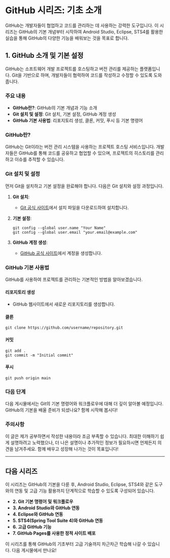 <h1 id="github-시리즈-기초-소개">GitHub 시리즈: 기초 소개</h1>
<p>GitHub는 개발자들이 협업하고 코드를 관리하는 데 사용하는 강력한 도구입니다. 이 시리즈는 GitHub의 기본 개념부터 시작하여 Android Studio, Eclipse, STS4를 활용한 실습을 통해 GitHub의 다양한 기능을 배워보는 것을 목표로 합니다.</p>
<h2 id="1-github-소개-및-기본-설정">1. GitHub 소개 및 기본 설정</h2>
<p>GitHub는 소프트웨어 개발 프로젝트를 호스팅하고 버전 관리를 제공하는 플랫폼입니다. Git을 기반으로 하며, 개발자들이 협력하여 코드를 작성하고 수정할 수 있도록 도와줍니다.</p>
<h3 id="주요-내용">주요 내용</h3>
<ul>
<li><strong>GitHub란?</strong>: GitHub의 기본 개념과 기능 소개</li>
<li><strong>Git 설치 및 설정</strong>: Git 설치, 기본 설정, GitHub 계정 생성</li>
<li><strong>GitHub 기본 사용법</strong>: 리포지토리 생성, 클론, 커밋, 푸시 등 기본 명령어</li>
</ul>
<h3 id="github란">GitHub란?</h3>
<p>GitHub는 Git이라는 버전 관리 시스템을 사용하는 프로젝트 호스팅 서비스입니다. 개발자들은 GitHub를 통해 코드를 공유하고 협업할 수 있으며, 프로젝트의 히스토리를 관리하고 이슈를 추적할 수 있습니다.</p>
<h3 id="git-설치-및-설정">Git 설치 및 설정</h3>
<p>먼저 Git을 설치하고 기본 설정을 완료해야 합니다. 다음은 Git 설치와 설정 과정입니다.</p>
<ol>
<li><p><strong>Git 설치</strong>:</p>
<ul>
<li><a href="https://git-scm.com/">Git 공식 사이트</a>에서 설치 파일을 다운로드하여 설치합니다.</li>
</ul>
</li>
<li><p><strong>기본 설정</strong>:</p>
<pre><code class="language-sh">git config --global user.name &quot;Your Name&quot;
git config --global user.email &quot;your.email@example.com&quot;</code></pre>
</li>
<li><p><strong>GitHub 계정 생성</strong>:</p>
<ul>
<li><a href="https://github.com/">GitHub 공식 사이트</a>에서 계정을 생성합니다.</li>
</ul>
</li>
</ol>
<h3 id="github-기본-사용법">GitHub 기본 사용법</h3>
<p>GitHub를 사용하여 프로젝트를 관리하는 기본적인 방법을 알아보겠습니다.</p>
<h4 id="리포지토리-생성">리포지토리 생성</h4>
<ul>
<li>GitHub 웹사이트에서 새로운 리포지토리를 생성합니다.</li>
</ul>
<h4 id="클론">클론</h4>
<pre><code class="language-sh">git clone https://github.com/username/repository.git</code></pre>
<h4 id="커밋">커밋</h4>
<pre><code class="language-sh">git add .
git commit -m &quot;Initial commit&quot;</code></pre>
<h4 id="푸시">푸시</h4>
<pre><code class="language-sh">git push origin main</code></pre>
<h3 id="다음-단계">다음 단계</h3>
<p>다음 게시물에서는 Git의 기본 명령어와 워크플로우에 대해 더 깊이 알아볼 예정입니다. GitHub의 기본을 배울 준비가 되셨나요? 함께 시작해 봅시다!</p>
<h3 id="주의사항">주의사항</h3>
<p>이 글은 제가 공부하면서 작성한 내용이라 조금 부족할 수 있습니다. 최대한 이해하기 쉽게 설명하려고 노력했으나, 더 나은 설명이나 추가적인 정보가 필요하시면 언제든지 의견을 남겨주세요. 함께 배우고 성장해 나가는 것이 목표입니다!</p>
<hr />
<h2 id="다음-시리즈">다음 시리즈</h2>
<p>이 시리즈는 GitHub의 기본을 다룬 후, Android Studio, Eclipse, STS4와 같은 도구와의 연동 및 고급 기능 활용까지 단계적으로 학습할 수 있도록 구성되어 있습니다.</p>
<ul>
<li><strong>2. Git 기본 명령어 및 워크플로우</strong></li>
<li><strong>3. Android Studio와 GitHub 연동</strong></li>
<li><strong>4. Eclipse와 GitHub 연동</strong></li>
<li><strong>5. STS4(Spring Tool Suite 4)와 GitHub 연동</strong></li>
<li><strong>6. 고급 GitHub 기능</strong></li>
<li><strong>7. GitHub Pages를 사용한 정적 사이트 배포</strong></li>
</ul>
<p>이 시리즈를 통해 GitHub의 기초부터 고급 기술까지 차근차근 학습해 나갈 수 있습니다. 다음 게시물에서 만나요!</p>